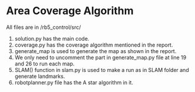 # Area Coverage Algorithm

All files are in /rb5_control/src/

1. solution.py has the main code.
2. coverage.py has the coverage algorithm mentioned in the report.
3. generate_map is used to generate the map as shown in the report.
4. We only need to uncomment the part in generate_map.py file at line 19 and 26 to run each map.
5. SLAM() function in slam.py is used to make a run as in SLAM folder and generate landmarks.
6. robotplanner.py file has the A star algorithm in it.
